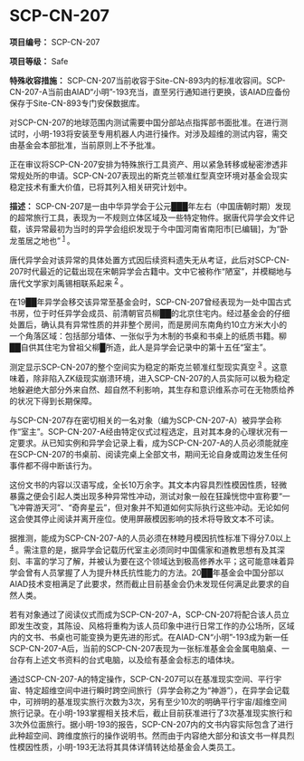 # SCP-CN-207

**项目编号：** SCP-CN-207

**项目等级：** Safe

**特殊收容措施：** SCP-CN-207当前收容于Site-CN-893内的标准收容间。SCP-CN-207-A当前由AIAD“小明”-193充当，直至另行通知进行更换，该AIAD应备份保存于Site-CN-893专门安保数据库。

对SCP-CN-207的地球范围内测试需要中国分部站点指挥部书面批准。在进行测试时，小明-193将安装至专用机器人内进行操作。对涉及超维的测试内容，需交由基金会本部批准，当前原则上不予批准。

正在审议将SCP-CN-207安排为特殊旅行工具资产、用以紧急转移或秘密渗透非常规处所的申请。SCP-CN-207表现出的斯克兰顿准红型真空环境对基金会现实稳定技术有重大价值，已将其列入相关研究计划中。

**描述：** SCP-CN-207是一由中华异学会于公元███年左右（中国唐朝时期）发现的超常旅行工具，表现为一不规则立体区域及一些特定物件。据唐代异学会文件记载，该异常最初为当时的异学会组织发现于今中国河南省南阳市[已编辑]，为“卧龙茧居之地也”<sup class='footnoteref'>
 <a shape='rect' class='footnoteref' id='footnoteref-1' href='javascript:;' onclick='WIKIDOT.page.utils.scrollToReference(&apos;footnote-1&apos;)'>1</a>
</sup>。

唐代异学会对该异常的具体处置方式因后续资料遗失无从考证，此后对SCP-CN-207时代最近的记载出现在宋朝异学会古籍中。文中它被称作“陋室”，并模糊地与唐代文学家刘禹锡相联系起来<sup class='footnoteref'>
 <a shape='rect' class='footnoteref' id='footnoteref-2' href='javascript:;' onclick='WIKIDOT.page.utils.scrollToReference(&apos;footnote-2&apos;)'>2</a>
</sup>。

在19██年异学会移交该异常至基金会时，SCP-CN-207曾经表现为一处中国古式书房，位于时任异学会成员、前清朝官员柳██的北京住宅内。经过基金会的仔细处置后，确认具有异常性质的并非整个房间，而是房间东南角约10立方米大小的一个角落区域：包括部分墙体、一张似乎为木制的书桌和书桌上的纸质书籍。柳██自供其住宅为曾祖父柳█所造，此人是异学会记录中的第十五任“室主”。

测定显示SCP-CN-207的整个空间实为稳定的斯克兰顿准红型现实真空<sup class='footnoteref'>
 <a shape='rect' class='footnoteref' id='footnoteref-3' href='javascript:;' onclick='WIKIDOT.page.utils.scrollToReference(&apos;footnote-3&apos;)'>3</a>
</sup>。这意味着，除非陷入ZK级现实崩溃环境，进入SCP-CN-207的人员实际可以极为稳定地躲避绝大部分外来自然、超自然不利影响，其生存和意识维系亦可在无物质给养的状况下得到长期保障。

与SCP-CN-207存在密切相关的一名对象（编为SCP-CN-207-A）被异学会称作“室主”。SCP-CN-207-A经由特定仪式过程选定，且对其本身的心理状况有一定要求。从已知实例和异学会记录上看，成为SCP-CN-207-A的人员必须能就座在SCP-CN-207的书桌前、阅读完桌上全部文书，期间无论自身或周边发生任何事件都不得中断该行为。

这份文书的内容以汉语写成，全长10万余字。其文本内容具烈性模因性质，轻微暴露之便会引起人类出现多种异常性冲动，测试对象一般在狂躁恍惚中宣称要“一飞冲霄游天河”、“奇奔星云”，但对象并不知道如何实际执行这些冲动。无论如何这会使其停止阅读并离开座位。使用屏蔽模因影响的技术将导致文本不可读。

据推测，能成为SCP-CN-207-A的人员必须在林睦月模因抗性标准下得分7.0以上<sup class='footnoteref'>
 <a shape='rect' class='footnoteref' id='footnoteref-4' href='javascript:;' onclick='WIKIDOT.page.utils.scrollToReference(&apos;footnote-4&apos;)'>4</a>
</sup>。需注意的是，据异学会记载历代室主必须同时中国儒家和道教思想有及其深刻、丰富的学习了解，并被认为要在这个领域达到极高修养水平；这可能意味着异学会曾有人员掌握了人为提升林氏抗性能力的方法。20██年基金会中国分部以AIAD技术变相满足了此要求，然而截止目前基金会仍未发现任何满足此要求的自然人类。

若有对象通过了阅读仪式而成为SCP-CN-207-A，SCP-CN-207将配合该人员立即发生改变，其陈设、风格将重构为该人员印象中进行日常工作的办公场所，区域内的文书、书桌也可能变换为更先进的形式。在AIAD-CN“小明”-193成为新一任SCP-CN-207-A后，当前的SCP-CN-207表现为一张标准基金会金属电脑桌、一台存有上述文书资料的台式电脑，以及绘有基金会标志的墙体块。

通过SCP-CN-207-A的特定操作，SCP-CN-207可以在基准现实空间、平行宇宙、特定超维空间中进行瞬时跨空间旅行（异学会称之为“神游”），在异学会记载中，可辨明的基准现实旅行次数为3次，另有至少10次的明确平行宇宙/超维空间旅行记录。在小明-193掌握相关技术后，截止目前获准进行了3次基准现实旅行和3次外位面旅行。据小明-193的报告，SCP-CN-207内的文书内容实际包含了进行此种超空间、跨维度旅行的操作说明书。然而由于内容绝大部分和该文书一样具烈性模因性质，小明-193无法将其具体详情转达给基金会人类员工。






